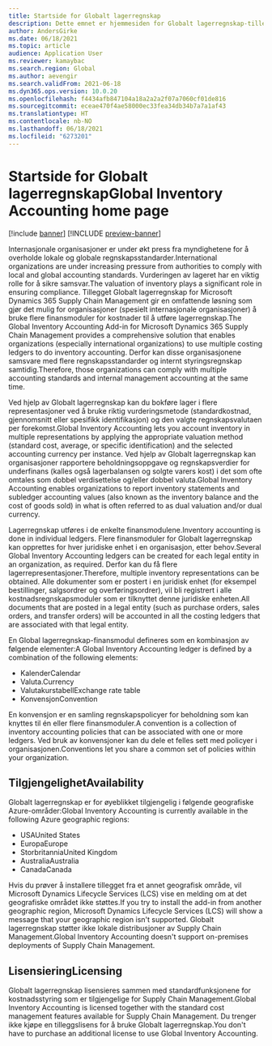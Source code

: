 ```yaml
---
title: Startside for Globalt lagerregnskap
description: Dette emnet er hjemmesiden for Globalt lagerregnskap-tillegget for Microsoft Dynamics 365 Supply Chain Management.
author: AndersGirke
ms.date: 06/18/2021
ms.topic: article
audience: Application User
ms.reviewer: kamaybac
ms.search.region: Global
ms.author: aevengir
ms.search.validFrom: 2021-06-18
ms.dyn365.ops.version: 10.0.20
ms.openlocfilehash: f4434afb847104a18a2a2a2f07a7060cf01de816
ms.sourcegitcommit: eceae470f4ae58000ec33fea34db34b7a7a1af43
ms.translationtype: HT
ms.contentlocale: nb-NO
ms.lasthandoff: 06/18/2021
ms.locfileid: "6273201"
---
```

# <a name="global-inventory-accounting-home-page"></a><span data-ttu-id="a45a0-103">Startside for Globalt lagerregnskap</span><span class="sxs-lookup"><span data-stu-id="a45a0-103">Global Inventory Accounting home page</span></span>

[!include [banner](../includes/banner.md)]
[!INCLUDE [preview-banner](../includes/preview-banner.md)]

<span data-ttu-id="a45a0-104">Internasjonale organisasjoner er under økt press fra myndighetene for å overholde lokale og globale regnskapsstandarder.</span><span class="sxs-lookup"><span data-stu-id="a45a0-104">International organizations are under increasing pressure from authorities to comply with local and global accounting standards.</span></span> <span data-ttu-id="a45a0-105">Vurderingen av lageret har en viktig rolle for å sikre samsvar.</span><span class="sxs-lookup"><span data-stu-id="a45a0-105">The valuation of inventory plays a significant role in ensuring compliance.</span></span> <span data-ttu-id="a45a0-106">Tillegget Globalt lagerregnskap for Microsoft Dynamics 365 Supply Chain Management gir en omfattende løsning som gjør det mulig for organisasjoner (spesielt internasjonale organisasjoner) å bruke flere finansmoduler for kostnader til å utføre lagerregnskap.</span><span class="sxs-lookup"><span data-stu-id="a45a0-106">The Global Inventory Accounting Add-in for Microsoft Dynamics 365 Supply Chain Management provides a comprehensive solution that enables organizations (especially international organizations) to use multiple costing ledgers to do inventory accounting.</span></span> <span data-ttu-id="a45a0-107">Derfor kan disse organisasjonene samsvare med flere regnskapsstandarder og internt styringsregnskap samtidig.</span><span class="sxs-lookup"><span data-stu-id="a45a0-107">Therefore, those organizations can comply with multiple accounting standards and internal management accounting at the same time.</span></span>

<span data-ttu-id="a45a0-108">Ved hjelp av Globalt lagerregnskap kan du bokføre lager i flere representasjoner ved å bruke riktig vurderingsmetode (standardkostnad, gjennomsnitt eller spesifikk identifikasjon) og den valgte regnskapsvalutaen per forekomst.</span><span class="sxs-lookup"><span data-stu-id="a45a0-108">Global Inventory Accounting lets you account inventory in multiple representations by applying the appropriate valuation method (standard cost, average, or specific identification) and the selected accounting currency per instance.</span></span> <span data-ttu-id="a45a0-109">Ved hjelp av Globalt lagerregnskap kan organisasjoner rapportere beholdningsoppgave og regnskapsverdier for underfinans (kalles også lagerbalansen og solgte varers kost) i det som ofte omtales som dobbel verdisettelse og/eller dobbel valuta.</span><span class="sxs-lookup"><span data-stu-id="a45a0-109">Global Inventory Accounting enables organizations to report inventory statements and subledger accounting values (also known as the inventory balance and the cost of goods sold) in what is often referred to as dual valuation and/or dual currency.</span></span>

<span data-ttu-id="a45a0-110">Lagerregnskap utføres i de enkelte finansmodulene.</span><span class="sxs-lookup"><span data-stu-id="a45a0-110">Inventory accounting is done in individual ledgers.</span></span> <span data-ttu-id="a45a0-111">Flere finansmoduler for Globalt lagerregnskap kan opprettes for hver juridiske enhet i en organisasjon, etter behov.</span><span class="sxs-lookup"><span data-stu-id="a45a0-111">Several Global Inventory Accounting ledgers can be created for each legal entity in an organization, as required.</span></span> <span data-ttu-id="a45a0-112">Derfor kan du få flere lagerrepresentasjoner.</span><span class="sxs-lookup"><span data-stu-id="a45a0-112">Therefore, multiple inventory representations can be obtained.</span></span> <span data-ttu-id="a45a0-113">Alle dokumenter som er postert i en juridisk enhet (for eksempel bestillinger, salgsordrer og overføringsordrer), vil bli registrert i alle kostnadsregnskapsmoduler som er tilknyttet denne juridiske enheten.</span><span class="sxs-lookup"><span data-stu-id="a45a0-113">All documents that are posted in a legal entity (such as purchase orders, sales orders, and transfer orders) will be accounted in all the costing ledgers that are associated with that legal entity.</span></span>

<span data-ttu-id="a45a0-114">En Global lagerregnskap-finansmodul defineres som en kombinasjon av følgende elementer:</span><span class="sxs-lookup"><span data-stu-id="a45a0-114">A Global Inventory Accounting ledger is defined by a combination of the following elements:</span></span>

- <span data-ttu-id="a45a0-115">Kalender</span><span class="sxs-lookup"><span data-stu-id="a45a0-115">Calendar</span></span>
- <span data-ttu-id="a45a0-116">Valuta.</span><span class="sxs-lookup"><span data-stu-id="a45a0-116">Currency</span></span>
- <span data-ttu-id="a45a0-117">Valutakurstabell</span><span class="sxs-lookup"><span data-stu-id="a45a0-117">Exchange rate table</span></span>
- <span data-ttu-id="a45a0-118">Konvensjon</span><span class="sxs-lookup"><span data-stu-id="a45a0-118">Convention</span></span>

<span data-ttu-id="a45a0-119">En konvensjon er en samling regnskapspolicyer for beholdning som kan knyttes til én eller flere finansmoduler.</span><span class="sxs-lookup"><span data-stu-id="a45a0-119">A convention is a collection of inventory accounting policies that can be associated with one or more ledgers.</span></span> <span data-ttu-id="a45a0-120">Ved bruk av konvensjoner kan du dele et felles sett med policyer i organisasjonen.</span><span class="sxs-lookup"><span data-stu-id="a45a0-120">Conventions let you share a common set of policies within your organization.</span></span>

## <a name="availability"></a><span data-ttu-id="a45a0-121">Tilgjengelighet</span><span class="sxs-lookup"><span data-stu-id="a45a0-121">Availability</span></span>

<span data-ttu-id="a45a0-122">Globalt lagerregnskap er for øyeblikket tilgjengelig i følgende geografiske Azure-områder:</span><span class="sxs-lookup"><span data-stu-id="a45a0-122">Global Inventory Accounting is currently available in the following Azure geographic regions:</span></span>

- <span data-ttu-id="a45a0-123">USA</span><span class="sxs-lookup"><span data-stu-id="a45a0-123">United States</span></span>
- <span data-ttu-id="a45a0-124">Europa</span><span class="sxs-lookup"><span data-stu-id="a45a0-124">Europe</span></span>
- <span data-ttu-id="a45a0-125">Storbritannia</span><span class="sxs-lookup"><span data-stu-id="a45a0-125">United Kingdom</span></span>
- <span data-ttu-id="a45a0-126">Australia</span><span class="sxs-lookup"><span data-stu-id="a45a0-126">Australia</span></span>
- <span data-ttu-id="a45a0-127">Canada</span><span class="sxs-lookup"><span data-stu-id="a45a0-127">Canada</span></span>

<span data-ttu-id="a45a0-128">Hvis du prøver å installere tillegget fra et annet geografisk område, vil Microsoft Dynamics Lifecycle Services (LCS) vise en melding om at det geografiske området ikke støttes.</span><span class="sxs-lookup"><span data-stu-id="a45a0-128">If you try to install the add-in from another geographic region, Microsoft Dynamics Lifecycle Services (LCS) will show a message that your geographic region isn't supported.</span></span> <span data-ttu-id="a45a0-129">Globalt lagerregnskap støtter ikke lokale distribusjoner av Supply Chain Management.</span><span class="sxs-lookup"><span data-stu-id="a45a0-129">Global Inventory Accounting doesn't support on-premises deployments of Supply Chain Management.</span></span>

## <a name="licensing"></a><span data-ttu-id="a45a0-130">Lisensiering</span><span class="sxs-lookup"><span data-stu-id="a45a0-130">Licensing</span></span>

<span data-ttu-id="a45a0-131">Globalt lagerregnskap lisensieres sammen med standardfunksjonene for kostnadsstyring som er tilgjengelige for Supply Chain Management.</span><span class="sxs-lookup"><span data-stu-id="a45a0-131">Global Inventory Accounting is licensed together with the standard cost management features available for Supply Chain Management.</span></span> <span data-ttu-id="a45a0-132">Du trenger ikke kjøpe en tilleggslisens for å bruke Globalt lagerregnskap.</span><span class="sxs-lookup"><span data-stu-id="a45a0-132">You don't have to purchase an additional license to use Global Inventory Accounting.</span></span>
